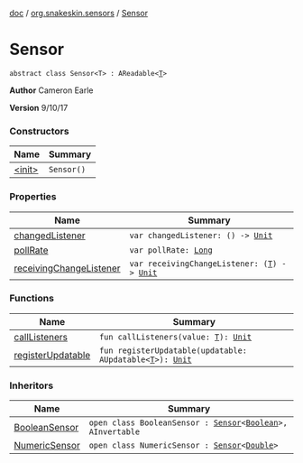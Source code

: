 [doc](../../index.md) / [org.snakeskin.sensors](../index.md) / [Sensor](./index.md)

# Sensor

`abstract class Sensor<T> : AReadable<`[`T`](index.md#T)`>`

**Author**
Cameron Earle

**Version**
9/10/17

### Constructors

| Name | Summary |
|---|---|
| [&lt;init&gt;](-init-.md) | `Sensor()` |

### Properties

| Name | Summary |
|---|---|
| [changedListener](changed-listener.md) | `var changedListener: () -> `[`Unit`](https://kotlinlang.org/api/latest/jvm/stdlib/kotlin/-unit/index.html) |
| [pollRate](poll-rate.md) | `var pollRate: `[`Long`](https://kotlinlang.org/api/latest/jvm/stdlib/kotlin/-long/index.html) |
| [receivingChangeListener](receiving-change-listener.md) | `var receivingChangeListener: (`[`T`](index.md#T)`) -> `[`Unit`](https://kotlinlang.org/api/latest/jvm/stdlib/kotlin/-unit/index.html) |

### Functions

| Name | Summary |
|---|---|
| [callListeners](call-listeners.md) | `fun callListeners(value: `[`T`](index.md#T)`): `[`Unit`](https://kotlinlang.org/api/latest/jvm/stdlib/kotlin/-unit/index.html) |
| [registerUpdatable](register-updatable.md) | `fun registerUpdatable(updatable: AUpdatable<`[`T`](index.md#T)`>): `[`Unit`](https://kotlinlang.org/api/latest/jvm/stdlib/kotlin/-unit/index.html) |

### Inheritors

| Name | Summary |
|---|---|
| [BooleanSensor](../-boolean-sensor/index.md) | `open class BooleanSensor : `[`Sensor`](./index.md)`<`[`Boolean`](https://kotlinlang.org/api/latest/jvm/stdlib/kotlin/-boolean/index.html)`>, AInvertable` |
| [NumericSensor](../-numeric-sensor/index.md) | `open class NumericSensor : `[`Sensor`](./index.md)`<`[`Double`](https://kotlinlang.org/api/latest/jvm/stdlib/kotlin/-double/index.html)`>` |
